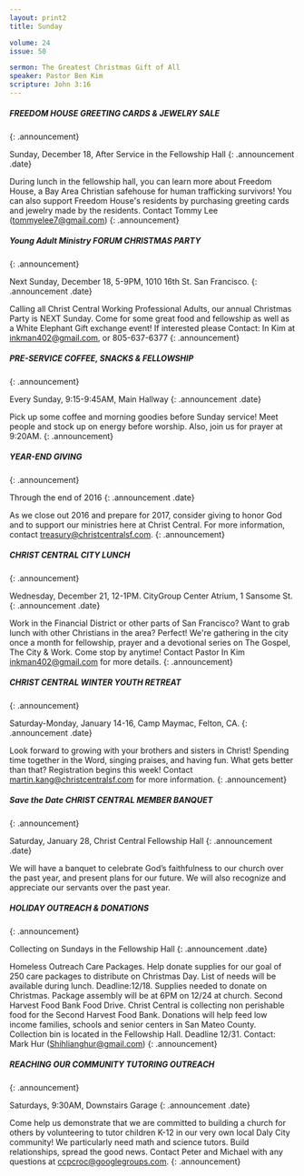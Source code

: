 ```yaml
---
layout: print2
title: Sunday

volume: 24
issue: 50

sermon: The Greatest Christmas Gift of All
speaker: Pastor Ben Kim
scripture: John 3:16
---
```


##### FREEDOM HOUSE GREETING CARDS & JEWELRY SALE
{: .announcement}

Sunday, December 18, After Service in the Fellowship Hall
{: .announcement .date}

During lunch in the fellowship hall, you can learn more about Freedom House, a Bay Area Christian safehouse for human trafficking survivors! You can also support Freedom House's residents by purchasing greeting cards and jewelry made by the residents. Contact Tommy Lee (tommyelee7@gmail.com)
{: .announcement}

##### Young Adult Ministry FORUM CHRISTMAS PARTY
{: .announcement}

Next Sunday, December 18, 5-9PM, 1010 16th St. San Francisco.
{: .announcement .date}

Calling all Christ Central Working Professional Adults, our annual Christmas Party is NEXT Sunday. Come for some great food and fellowship as well as a White Elephant Gift exchange event! If interested please Contact: In Kim at inkman402@gmail.com, or 805-637-6377
{: .announcement}

##### PRE-SERVICE COFFEE, SNACKS & FELLOWSHIP
{: .announcement}

Every Sunday, 9:15-9:45AM, Main Hallway
{: .announcement .date}

Pick up some coffee and morning goodies before Sunday service! Meet people and stock up on energy before worship. Also, join us for prayer at 9:20AM.
{: .announcement}

##### YEAR-END GIVING
{: .announcement}

Through the end of 2016
{: .announcement .date}

As we close out 2016 and prepare for 2017, consider giving to honor God and to support our ministries here at Christ Central. For more information, contact treasury@christcentralsf.com.
{: .announcement}

##### CHRIST CENTRAL CITY LUNCH
{: .announcement}

Wednesday, December 21, 12-1PM. CityGroup Center Atrium, 1 Sansome St.
{: .announcement .date}

Work in the Financial District or other parts of San Francisco? Want to grab lunch with other Christians in the area? Perfect! We're gathering in the city once a month for fellowship, prayer and a devotional series on The Gospel, The City & Work. Come stop by anytime! Contact Pastor In Kim inkman402@gmail.com for more details.
{: .announcement}

##### CHRIST CENTRAL WINTER YOUTH RETREAT
{: .announcement}

Saturday-Monday, January 14-16, Camp Maymac, Felton, CA.
{: .announcement .date}

Look forward to growing with your brothers and sisters in Christ! Spending time together in the Word, singing praises, and having fun. What gets better than that? Registration begins this week! Contact martin.kang@christcentralsf.com for more information. 
{: .announcement}

##### Save the Date CHRIST CENTRAL MEMBER BANQUET
{: .announcement}

Saturday, January 28, Christ Central Fellowship Hall
{: .announcement .date}

We will have a banquet to celebrate God’s faithfulness to our church over the past year, and present plans for our future. We will also recognize and appreciate our servants over the past year. 

##### HOLIDAY OUTREACH & DONATIONS
{: .announcement}

Collecting on Sundays in the Fellowship Hall
{: .announcement .date}

Homeless Outreach Care Packages. Help donate supplies for our goal of 250 care packages to distribute on Christmas Day. List of needs will be available during lunch. Deadline:12/18. Supplies needed to donate on Christmas. Package assembly will be at 6PM on 12/24 at church.
Second Harvest Food Bank Food Drive. Christ Central is collecting non perishable food for the Second Harvest Food Bank. Donations will help feed low income families, schools and senior centers in San Mateo County. Collection bin is located in the Fellowship Hall. Deadline 12/31.
Contact: Mark Hur (Shihlianghur@gmail.com)
{: .announcement}

##### REACHING OUR COMMUNITY TUTORING OUTREACH
{: .announcement}

Saturdays, 9:30AM, Downstairs Garage
{: .announcement .date}

Come help us demonstrate that we are committed to building a church for others by volunteering to tutor children K-12 in our very own local Daly City community! We particularly need math and science tutors. Build relationships, spread the good news. Contact Peter and Michael with any questions at ccpcroc@googlegroups.com.
{: .announcement}
